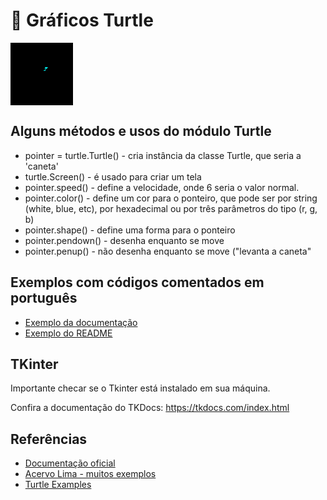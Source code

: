 # 🐢 Gráficos Turtle


<img align="center" width="100" height="100" src="turtle.gif">

## Alguns métodos e usos do módulo Turtle 

- pointer = turtle.Turtle() - cria instância da classe Turtle, que seria a 'caneta'
- turtle.Screen() - é usado para criar um tela
- pointer.speed() - define a velocidade, onde 6 seria o valor normal.
- pointer.color() - define um cor para o ponteiro, que pode ser por string (white, blue, etc), por hexadecimal ou por três parâmetros do tipo (r, g, b)
- pointer.shape() - define uma forma para o ponteiro
- pointer.pendown() - desenha enquanto se move 
- pointer.penup() - não desenha enquanto se move ("levanta a caneta"



## Exemplos com códigos comentados em português
- [Exemplo da documentação ](https://github.com/Univesp-Computacao/algoritmos-programacao-computadores-I-e-II/blob/main/exercicios-turtle/exemplo-documentacao.py)
- [Exemplo do README](https://github.com/Univesp-Computacao/algoritmos-programacao-computadores-I-e-II/blob/main/exercicios-turtle/example_readme.py)


## TKinter
Importante checar se o Tkinter está instalado em sua máquina.

Confira a documentação do TKDocs: https://tkdocs.com/index.html

## Referências

- [Documentação oficial](https://docs.python.org/pt-br/3/library/turtle.html) 
- [Acervo Lima - muitos exemplos](https://acervolima.com/tutorial-da-tartaruga-python/) 
- [Turtle Examples](https://michael0x2a.com/blog/turtle-examples) 
